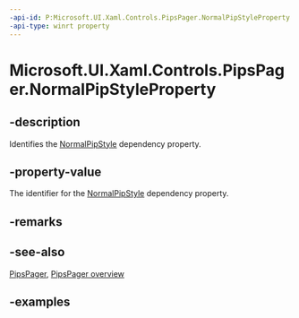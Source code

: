 ```yaml
---
-api-id: P:Microsoft.UI.Xaml.Controls.PipsPager.NormalPipStyleProperty
-api-type: winrt property
---
```


# Microsoft.UI.Xaml.Controls.PipsPager.NormalPipStyleProperty

<!--
public static Windows.UI.Xaml.DependencyProperty NormalPipStyleProperty { get; }
-->

## -description

Identifies the [NormalPipStyle](pipspager_normalpipstyle.md) dependency property.

## -property-value

The identifier for the [NormalPipStyle](pipspager_normalpipstyle.md) dependency property.

## -remarks

## -see-also

[PipsPager](pipspager.md), [PipsPager overview](/windows/uwp/design/controls-and-patterns/pipspager)

## -examples
